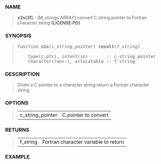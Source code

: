 <?
<body>
  <a name="top" id="top"></a>

  <div id="Container">
    <div id="Content">
      <div class="c5">
      </div><a name="0"></a>

      <h3><a name="0">NAME</a></h3>

      <blockquote>
        <b>c2s(3f)</b> - [M_strings:ARRAY] convert C string pointer to Fortran character string <b>(LICENSE:PD)</b>
      </blockquote><a name="contents" id="contents"></a>

      <h3><a name="8">SYNOPSIS</a></h3>

      <blockquote>
        <pre>
function <b>c2s</b>(<i>c_string_pointer</i>) <b>result</b>(<i>f_string</i>)
<br />    type(c_ptr), intent(in)       :: c_string_pointer
    character(len=:), allocatable :: f_string
</pre>
      </blockquote><a name="2"></a>

      <h3><a name="2">DESCRIPTION</a></h3>

      <blockquote>
        Given a C pointer to a character string return a Fortran character string.
      </blockquote><a name="3"></a>

      <h3><a name="3">OPTIONS</a></h3>

      <blockquote>
        <table cellpadding="3">
          <tr valign="top">
            <td class="c6" colspan="1">c_string_pointer</td>
            <td>C pointer to convert</td>
          </tr>

        </table>
      </blockquote><a name="4"></a>

      <h3><a name="4">RETURNS</a></h3>

      <blockquote>
        <table cellpadding="3">
          <tr valign="top">
            <td class="c6" colspan="1">f_string</td>
            <td>Fortran character variable to return</td>
          </tr>

        </table>
      </blockquote><a name="5"></a>

      <h3><a name="5">EXAMPLE</a></h3><a name="6"></a>

    </div>
  </div>
</body>
</html>
